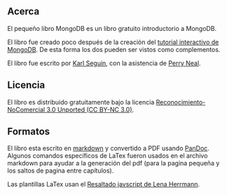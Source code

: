 ## Acerca ##
El pequeño libro MongoDB es un libro gratuito introductorio a MongoDB.

El libro fue creado poco después de la creación del [tutorial interactivo de MongoDB](http://mongly.com). De esta forma los dos pueden ser vistos como complementos.

El libro fue escrito por [Karl Seguin](http://openmymind.net), con la asistencia de [Perry Neal](http://twitter.com/perryneal).

## Licencia ##
El libro es distribuido gratuitamente bajo la licencia [Reconocimiento-NoComercial 3.0 Unported (CC BY-NC 3.0)](<http://creativecommons.org/licenses/by-nc/3.0/deed.es_ES>).

## Formatos ##
El libro esta escrito en [markdown](http://daringfireball.net/projects/markdown/) y convertido a PDF usando [PanDoc](http://johnmacfarlane.net/pandoc/). Algunos comandos específicos de LaTex fueron usados en el archivo markdown para ayudar a la generación del pdf (para la pagina pequeña y los saltos de pagina entre capítulos).

Las plantillas LaTex usan el [Resaltado javscript de Lena Herrmann](http://lenaherrmann.net/2010/05/20/javascript-syntax-highlighting-in-the-latex-listings-package).
